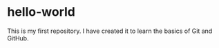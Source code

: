 # hello-world
This is my first repository. I have created it to learn the basics of Git and GitHub.
